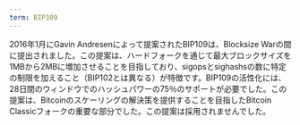 ```yaml
---
term: BIP109
---
```


2016年1月にGavin Andresenによって提案されたBIP109は、Blocksize Warの間に提出されました。この提案は、ハードフォークを通じて最大ブロックサイズを1MBから2MBに増加させることを目指しており、sigopsとsighashsの数に特定の制限を加えること（BIP102とは異なる）が特徴です。BIP109の活性化には、28日間のウィンドウでのハッシュパワーの75％のサポートが必要でした。この提案は、Bitcoinのスケーリングの解決策を提供することを目指したBitcoin Classicフォークの重要な部分でした。この提案は採用されませんでした。